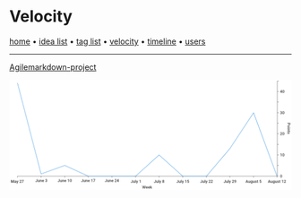 # Velocity

[home](index.md) • [idea list](ideas.md) • [tag list](tags.md) • [velocity](velocity.md) • [timeline](timeline.md) • [users](users.md)

---

[Agilemarkdown-project](agilemarkdown-project.md)

![velocity](velocity/agilemarkdown-project.png)

